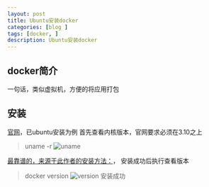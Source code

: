 ```yaml
---
layout: post
title: Ubuntu安装docker
categories: [blog ]
tags: [docker, ]
description: Ubuntu安装docker
---
```


## docker简介
  一句话，类似虚拟机，方便的将应用打包

## 安装
  [官网][ab6238c1]，已ubuntu安装为例
  首先查看内核版本，官网要求必须在3.10之上
  >uname -r
  > ![uname]({{site.url}}/images/2016/18/docker/uname.jpg)

[最靠谱的，来源于此作者的安装方法：][f180f3cd]，
安装成功后执行查看版本
>docker version
> ![version]({{site.url}}/images/2016/18/docker/version.jpg)
  安装成功
  

  [ab6238c1]: https://www.docker.com "官网"
  [f180f3cd]: http://blog.csdn.net/xundh/article/details/46441403 "安装方法"
